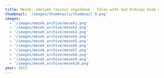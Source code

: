 ```yaml
---
title: Mesék, amelyek rosszul végződnek - Tales with Sad Endings book design
thumbnail: '/images/thumbnails/thumbnail_9.png'
images:
  - '/images/mesek_archive/mesek1.png'
  - '/images/mesek_archive/mesek2.png'
  - '/images/mesek_archive/mesek3.png'
  - '/images/mesek_archive/mesek4.png'
  - '/images/mesek_archive/mesek5.png'
  - '/images/mesek_archive/mesek6.png'
  - '/images/mesek_archive/mesek7.png'
  - '/images/mesek_archive/mesek8.png'
  - '/images/mesek_archive/mesek9.png'
  - '/images/mesek_archive/mesek10.png'
year: 2013
---
```

